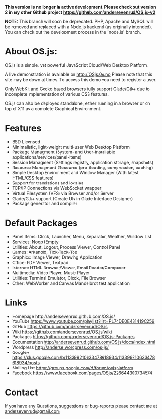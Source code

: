 **This version is no longer in active development. Please check out version 2 in my other Github project https://github.com/andersevenrud/OS.js-v2**

**NOTE:** This branch will soon be deprecated. PHP, Apache and MySQL will be removed and replaced
with a Node.js backend (as originally intended). You can check out the development process in the 'node.js' branch.

# About OS.js:
OS.js is a simple, yet powerful JavaScript Cloud/Web Desktop Platform.

A live demonstration is available on http://OSjs.0o.no
Please note that this site may be down at times. To access this demo you need to register a user.

Only WebKit and Gecko based browsers fully support Glade/Gtk+ due to incomplete implementation of various
CSS features.

OS.js can also be deployed standalone, either running in a browser or on top of X11 as a complete Graphical Environment.

# Features
* BSD Licensed
* Minimalistic, light-weight multi-user Web Desktop Platform
* Package Managment (System- and User-installable applications/services/panel-items)
* Session Managment (Settings registry, application storage, snapshots)
* Resource Managment (Resource (pre-)loading, compression, caching)
* Simple Desktop Environment and Window Manager (With latest HTML/CSS features)
* Support for translations and locales
* TCP/IP Connections via WebSocket wrapper
* Virtual Filesystem (VFS) via Browser and/or Server
* Glade/Gtk+ support (Create UIs in Glade Interface Designer)
* Package generator and compiler

# Default Packages
* Panel Items: Clock, Launcher, Menu, Separator, Weather, Window List
* Services: Noop (Empty)
* Utilities: About, Logout, Process Viewer, Control Panel
* Games: Arkanoid, Tick-Tack-Toe
* Graphics: Image Viewer, Drawing Application
* Office: PDF Viewer, Textpad
* Internet: HTML Browser/Viewer, Email Reader/Composer
* Multimedia: Video Player, Music Player
* Utilities: Terminal Emulator, Clock, File Browser
* Other: WebWorker and Canvas Mandelbrot test application

# Links
* Homepage      http://andersevenrud.github.com/OS.js/
* YouTube       https://www.youtube.com/playlist?list=PL74DE0E481419C259
* GitHub        https://github.com/andersevenrud/OS.js
* Wiki          https://github.com/andersevenrud/OS.js/wiki
* Packages      https://github.com/andersevenrud/OS.js-Packages
* Documentation http://andersevenrud.github.com/OS.js/docs/index.html
* Wordpress     http://anderse.wordpress.com/os-js/
* Google+       https://plus.google.com/b/113399210633478618934/113399210633478618934/posts
* Mailing List  https://groups.google.com/d/forum/osjsplatform
* Facebook      https://www.facebook.com/pages/OSjs/226644300734574

# Contact
If you have any Questions, suggestions or bug-reports please contact me at
andersevenrud@gmail.com
